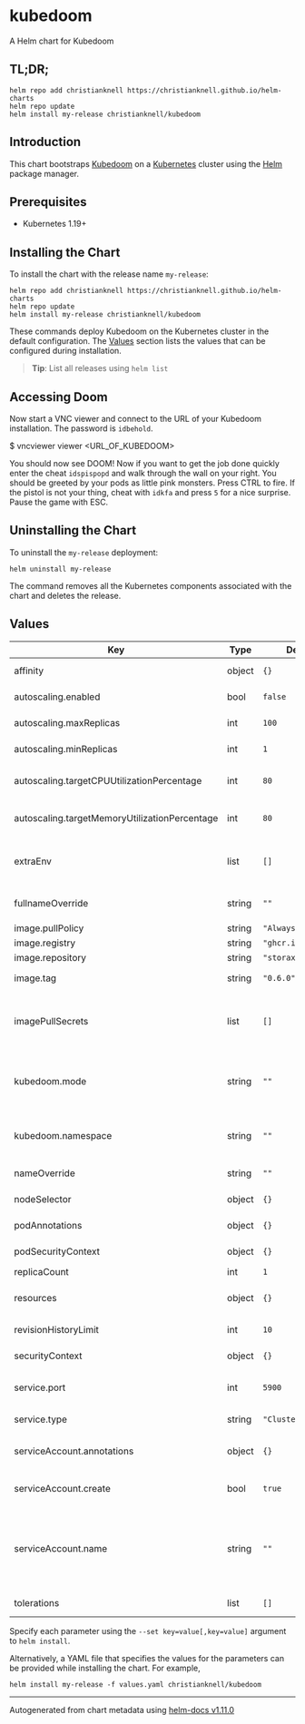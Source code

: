 # kubedoom

A Helm chart for Kubedoom

## TL;DR;

```console
helm repo add christianknell https://christianknell.github.io/helm-charts
helm repo update
helm install my-release christianknell/kubedoom
```

## Introduction

<INTRODUCTION>

This chart bootstraps [Kubedoom](https://github.com/storax/kubedoom) on a [Kubernetes](http://kubernetes.io) cluster using the [Helm](https://helm.sh) package manager.

## Prerequisites

- Kubernetes 1.19+

## Installing the Chart

To install the chart with the release name `my-release`:

```console
helm repo add christianknell https://christianknell.github.io/helm-charts
helm repo update
helm install my-release christianknell/kubedoom
```

These commands deploy Kubedoom on the Kubernetes cluster in the default configuration. The [Values](#values) section lists the values that can be configured during installation.

> **Tip**: List all releases using `helm list`

## Accessing Doom

Now start a VNC viewer and connect to the URL of your Kubedoom installation. The password is `idbehold`.

$ vncviewer viewer <URL_OF_KUBEDOOM>

You should now see DOOM! Now if you want to get the job done quickly enter the cheat `idspispopd` and walk through the wall on your right. You should be greeted by your pods as little pink monsters. Press CTRL to fire. If the pistol is not your thing, cheat with `idkfa` and press `5` for a nice surprise. Pause the game with ESC.

## Uninstalling the Chart

To uninstall the `my-release` deployment:

```console
helm uninstall my-release
```

The command removes all the Kubernetes components associated with the chart and deletes the release.

## Values

| Key                                           | Type   | Default             | Description                                                                                                            |
| --------------------------------------------- | ------ | ------------------- | ---------------------------------------------------------------------------------------------------------------------- |
| affinity                                      | object | `{}`                | Affinity settings for pod assignment                                                                                   |
| autoscaling.enabled                           | bool   | `false`             | Enable Horizontal POD autoscaling                                                                                      |
| autoscaling.maxReplicas                       | int    | `100`               | Maximum number of replicas                                                                                             |
| autoscaling.minReplicas                       | int    | `1`                 | Minimum number of replicas                                                                                             |
| autoscaling.targetCPUUtilizationPercentage    | int    | `80`                | Target CPU utilization percentage                                                                                      |
| autoscaling.targetMemoryUtilizationPercentage | int    | `80`                | Target Memory utilization percentage                                                                                   |
| extraEnv                                      | list   | `[]`                | additional environment variables to be added to the pods                                                               |
| fullnameOverride                              | string | `""`                | String to fully override `"kubedoom.fullname"`                                                                         |
| image.pullPolicy                              | string | `"Always"`          | image pull policy                                                                                                      |
| image.registry                                | string | `"ghcr.io"`         | image registry                                                                                                         |
| image.repository                              | string | `"storax/kubedoom"` | image repository                                                                                                       |
| image.tag                                     | string | `"0.6.0"`           | Overrides the image tag                                                                                                |
| imagePullSecrets                              | list   | `[]`                | If defined, uses a Secret to pull an image from a private Docker registry or repository.                               |
| kubedoom.mode                                 | string | `""`                | You can also kill Namespaces instead of Pods. Simply set this to `namespaces`.                                         |
| kubedoom.namespace                            | string | `""`                | You can limit Kubedoom to deleting pods in a single namespace                                                          |
| nameOverride                                  | string | `""`                | Provide a name in place of `kubedoom`                                                                                  |
| nodeSelector                                  | object | `{}`                | Node labels for pod assignment                                                                                         |
| podAnnotations                                | object | `{}`                | Annotations to be added to the pods                                                                                    |
| podSecurityContext                            | object | `{}`                | pod-level security context                                                                                             |
| replicaCount                                  | int    | `1`                 | Number of replicas                                                                                                     |
| resources                                     | object | `{}`                | Resource limits and requests for the controller pods.                                                                  |
| revisionHistoryLimit                          | int    | `10`                | The number of old ReplicaSets to retain                                                                                |
| securityContext                               | object | `{}`                | container-level security context                                                                                       |
| service.port                                  | int    | `5900`              | Kubernetes port where service is exposed                                                                               |
| service.type                                  | string | `"ClusterIP"`       | Kubernetes service type                                                                                                |
| serviceAccount.annotations                    | object | `{}`                | Annotations to add to the service account                                                                              |
| serviceAccount.create                         | bool   | `true`              | Specifies whether a service account should be created                                                                  |
| serviceAccount.name                           | string | `""`                | The name of the service account to use. If not set and create is true, a name is generated using the fullname template |
| tolerations                                   | list   | `[]`                | Toleration labels for pod assignment                                                                                   |

Specify each parameter using the `--set key=value[,key=value]` argument to `helm install`.

Alternatively, a YAML file that specifies the values for the parameters can be provided while installing the chart. For example,

```console
helm install my-release -f values.yaml christianknell/kubedoom
```

---

Autogenerated from chart metadata using [helm-docs v1.11.0](https://github.com/norwoodj/helm-docs/releases/v1.11.0)

